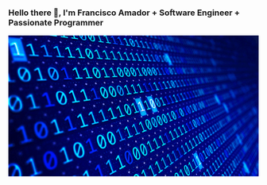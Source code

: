 ### Hello there 👋, I'm Francisco Amador + Software Engineer + Passionate Programmer

<p> <img src="https://github.com/frakopy/frakopy/blob/main/binary.gif" alt="gif-img" width="100%" height="10%"> </p>

<!--
**frakopy/frakopy** is a ✨ _special_ ✨ repository because its `README.md` (this file) appears on your GitHub profile.

Here are some ideas to get you started:

- 🔭 I’m currently working on ...
- 🌱 I’m currently learning ...
- 👯 I’m looking to collaborate on ...
- 🤔 I’m looking for help with ...
- 💬 Ask me about ...
- 📫 How to reach me: ...
- 😄 Pronouns: ...
- ⚡ Fun fact: ...
-->

